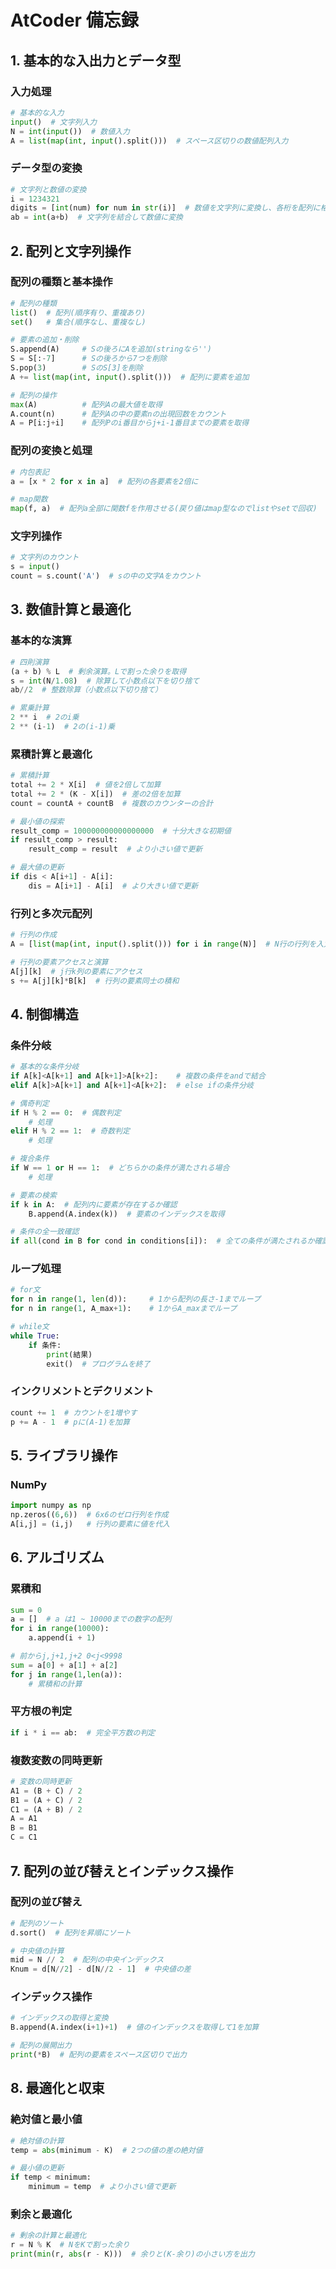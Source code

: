 # AtCoder 備忘録

## 1. 基本的な入出力とデータ型

### 入力処理

```Python
# 基本的な入力
input()  # 文字列入力
N = int(input())  # 数値入力
A = list(map(int, input().split()))  # スペース区切りの数値配列入力
```

### データ型の変換

```Python
# 文字列と数値の変換
i = 1234321
digits = [int(num) for num in str(i)]  # 数値を文字列に変換し、各桁を配列に格納
ab = int(a+b)  # 文字列を結合して数値に変換
```

## 2. 配列と文字列操作

### 配列の種類と基本操作

```Python
# 配列の種類
list()  # 配列(順序有り、重複あり)
set()   # 集合(順序なし、重複なし)

# 要素の追加・削除
S.append(A)     # Sの後ろにAを追加(stringなら'')
S = S[:-7]      # Sの後ろから7つを削除
S.pop(3)        # SのS[3]を削除
A += list(map(int, input().split()))  # 配列に要素を追加

# 配列の操作
max(A)          # 配列Aの最大値を取得
A.count(n)      # 配列Aの中の要素nの出現回数をカウント
A = P[i:j+i]    # 配列Pのi番目からj+i-1番目までの要素を取得
```

### 配列の変換と処理

```Python
# 内包表記
a = [x * 2 for x in a]  # 配列の各要素を2倍に

# map関数
map(f, a)  # 配列a全部に関数fを作用させる(戻り値はmap型なのでlistやsetで回収)
```

### 文字列操作

```Python
# 文字列のカウント
s = input()
count = s.count('A')  # sの中の文字Aをカウント
```

## 3. 数値計算と最適化

### 基本的な演算

```Python
# 四則演算
(a + b) % L  # 剰余演算。Lで割った余りを取得
s = int(N/1.08)  # 除算して小数点以下を切り捨て
ab//2  # 整数除算（小数点以下切り捨て）

# 累乗計算
2 ** i  # 2のi乗
2 ** (i-1)  # 2の(i-1)乗
```

### 累積計算と最適化

```Python
# 累積計算
total += 2 * X[i]  # 値を2倍して加算
total += 2 * (K - X[i])  # 差の2倍を加算
count = countA + countB  # 複数のカウンターの合計

# 最小値の探索
result_comp = 100000000000000000  # 十分大きな初期値
if result_comp > result:
    result_comp = result  # より小さい値で更新

# 最大値の更新
if dis < A[i+1] - A[i]:
    dis = A[i+1] - A[i]  # より大きい値で更新
```

### 行列と多次元配列

```Python
# 行列の作成
A = [list(map(int, input().split())) for i in range(N)]  # N行の行列を入力

# 行列の要素アクセスと演算
A[j][k]  # j行k列の要素にアクセス
s += A[j][k]*B[k]  # 行列の要素同士の積和
```

## 4. 制御構造

### 条件分岐

```Python
# 基本的な条件分岐
if A[k]<A[k+1] and A[k+1]>A[k+2]:    # 複数の条件をandで結合
elif A[k]>A[k+1] and A[k+1]<A[k+2]:  # else ifの条件分岐

# 偶奇判定
if H % 2 == 0:  # 偶数判定
    # 処理
elif H % 2 == 1:  # 奇数判定
    # 処理

# 複合条件
if W == 1 or H == 1:  # どちらかの条件が満たされる場合
    # 処理

# 要素の検索
if k in A:  # 配列内に要素が存在するか確認
    B.append(A.index(k))  # 要素のインデックスを取得

# 条件の全一致確認
if all(cond in B for cond in conditions[i]):  # 全ての条件が満たされるか確認
```

### ループ処理

```Python
# for文
for n in range(1, len(d)):     # 1から配列の長さ-1までループ
for n in range(1, A_max+1):    # 1からA_maxまでループ

# while文
while True:
    if 条件:
        print(結果)
        exit()  # プログラムを終了
```

### インクリメントとデクリメント

```Python
count += 1  # カウントを1増やす
p += A - 1  # pに(A-1)を加算
```

## 5. ライブラリ操作

### NumPy

```Python
import numpy as np
np.zeros((6,6))  # 6x6のゼロ行列を作成
A[i,j] = (i,j)   # 行列の要素に値を代入
```

## 6. アルゴリズム

### 累積和

```Python
sum = 0
a = []  # a は1 ~ 10000までの数字の配列
for i in range(10000):
    a.append(i + 1)

# 前からj,j+1,j+2 0<j<9998
sum = a[0] + a[1] + a[2]
for j in range(1,len(a)):
    # 累積和の計算
```

### 平方根の判定

```Python
if i * i == ab:  # 完全平方数の判定
```

### 複数変数の同時更新

```Python
# 変数の同時更新
A1 = (B + C) / 2
B1 = (A + C) / 2
C1 = (A + B) / 2
A = A1
B = B1
C = C1
```

## 7. 配列の並び替えとインデックス操作

### 配列の並び替え

```Python
# 配列のソート
d.sort()  # 配列を昇順にソート

# 中央値の計算
mid = N // 2  # 配列の中央インデックス
Knum = d[N//2] - d[N//2 - 1]  # 中央値の差
```

### インデックス操作

```Python
# インデックスの取得と変換
B.append(A.index(i+1)+1)  # 値のインデックスを取得して1を加算

# 配列の展開出力
print(*B)  # 配列の要素をスペース区切りで出力
```

## 8. 最適化と収束

### 絶対値と最小値

```Python
# 絶対値の計算
temp = abs(minimum - K)  # 2つの値の差の絶対値

# 最小値の更新
if temp < minimum:
    minimum = temp  # より小さい値で更新
```

### 剰余と最適化

```Python
# 剰余の計算と最適化
r = N % K  # NをKで割った余り
print(min(r, abs(r - K)))  # 余りと(K-余り)の小さい方を出力
```
